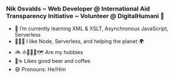 ### Nik Osvalds ~ Web Developer @ International Aid Transparency Initiative ~ Volunteer @ DigitalHumani 🌲
- 🌱 I’m currently learning XML & XSLT, Asynchronous JavaScript, Serverless
- 👨🏻‍💻 I like Node, Serverless, and helping the planet 🌍   
- 🚲 ⛵️🏃🏻‍♂️🗺 Are my hobbies 
- 🍻☕️ Likes good beer and coffee
- 😄 Pronouns: He/Him
